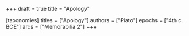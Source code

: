 +++
draft = true
title = "Apology"

[taxonomies]
titles = ["Apology"]
authors = ["Plato"]
epochs = ["4th c. BCE"]
arcs = ["Memorabilia 2"]
+++